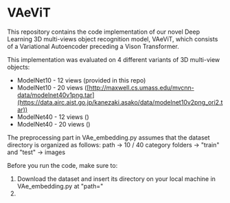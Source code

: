 # VAeViT
This repository contains the code implementation of our novel Deep Learning 3D multi-views object recognition model, VAeViT, which consists of a Variational Autoencoder preceding a Vison Transformer.

This implementation was evaluated on 4 different variants of 3D multi-view objects:
- ModelNet10 - 12 views (provided in this repo)
- ModelNet10 - 20 views ([http://maxwell.cs.umass.edu/mvcnn-data/modelnet40v1png.tar](https://data.airc.aist.go.jp/kanezaki.asako/data/modelnet10v2png_ori2.tar))
- ModelNet40 - 12 views ()
- ModelNet40 - 20 views ()

The preprocessing part in VAe_embedding.py assumes that the dataset directory is organized as follows:
path -> 10 / 40 category folders -> "train" and "test" -> images

Before you run the code, make sure to:
1. Download the dataset and insert its directory on your local machine in VAe_embedding.py at "path="
2. 
